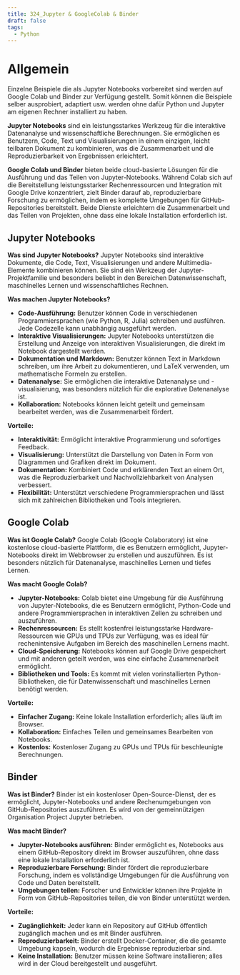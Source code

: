 ```yaml
---
title: 324_Jupyter & GoogleColab & Binder
draft: false
tags:
  - Python
---
```

# Allgemein

Einzelne Beispiele die als Jupyter Notebooks vorbereitet sind werden auf Google Colab und Binder zur Verfügung gestellt. 
Somit können die Beispiele selber ausprobiert, adaptiert usw. werden ohne dafür Python und Jupyter am eigenen Rechner installiert zu haben.

**Jupyter Notebooks** sind ein leistungsstarkes Werkzeug für die interaktive Datenanalyse und wissenschaftliche Berechnungen. Sie ermöglichen es Benutzern, Code, Text und Visualisierungen in einem einzigen, leicht teilbaren Dokument zu kombinieren, was die Zusammenarbeit und die Reproduzierbarkeit von Ergebnissen erleichtert.

**Google Colab und Binder** bieten beide cloud-basierte Lösungen für die Ausführung und das Teilen von Jupyter-Notebooks. Während Colab sich auf die Bereitstellung leistungsstarker Rechenressourcen und Integration mit Google Drive konzentriert, zielt Binder darauf ab, reproduzierbare Forschung zu ermöglichen, indem es komplette Umgebungen für GitHub-Repositories bereitstellt. Beide Dienste erleichtern die Zusammenarbeit und das Teilen von Projekten, ohne dass eine lokale Installation erforderlich ist.

## Jupyter Notebooks

**Was sind Jupyter Notebooks?** Jupyter Notebooks sind interaktive Dokumente, die Code, Text, Visualisierungen und andere Multimedia-Elemente kombinieren können. Sie sind ein Werkzeug der Jupyter-Projektfamilie und besonders beliebt in den Bereichen Datenwissenschaft, maschinelles Lernen und wissenschaftliches Rechnen.

**Was machen Jupyter Notebooks?**
- **Code-Ausführung:** Benutzer können Code in verschiedenen Programmiersprachen (wie Python, R, Julia) schreiben und ausführen. Jede Codezelle kann unabhängig ausgeführt werden.
- **Interaktive Visualisierungen:** Jupyter Notebooks unterstützen die Erstellung und Anzeige von interaktiven Visualisierungen, die direkt im Notebook dargestellt werden.
- **Dokumentation und Markdown:** Benutzer können Text in Markdown schreiben, um ihre Arbeit zu dokumentieren, und LaTeX verwenden, um mathematische Formeln zu erstellen.
- **Datenanalyse:** Sie ermöglichen die interaktive Datenanalyse und -visualisierung, was besonders nützlich für die explorative Datenanalyse ist.
- **Kollaboration:** Notebooks können leicht geteilt und gemeinsam bearbeitet werden, was die Zusammenarbeit fördert.

**Vorteile:**
- **Interaktivität:** Ermöglicht interaktive Programmierung und sofortiges Feedback.
- **Visualisierung:** Unterstützt die Darstellung von Daten in Form von Diagrammen und Grafiken direkt im Dokument.
- **Dokumentation:** Kombiniert Code und erklärenden Text an einem Ort, was die Reproduzierbarkeit und Nachvollziehbarkeit von Analysen verbessert.
- **Flexibilität:** Unterstützt verschiedene Programmiersprachen und lässt sich mit zahlreichen Bibliotheken und Tools integrieren.

## Google Colab

**Was ist Google Colab?** Google Colab (Google Colaboratory) ist eine kostenlose cloud-basierte Plattform, die es Benutzern ermöglicht, Jupyter-Notebooks direkt im Webbrowser zu erstellen und auszuführen. Es ist besonders nützlich für Datenanalyse, maschinelles Lernen und tiefes Lernen.

**Was macht Google Colab?**
- **Jupyter-Notebooks:** Colab bietet eine Umgebung für die Ausführung von Jupyter-Notebooks, die es Benutzern ermöglicht, Python-Code und andere Programmiersprachen in interaktiven Zellen zu schreiben und auszuführen.
- **Rechenressourcen:** Es stellt kostenfrei leistungsstarke Hardware-Ressourcen wie GPUs und TPUs zur Verfügung, was es ideal für rechenintensive Aufgaben im Bereich des maschinellen Lernens macht.
- **Cloud-Speicherung:** Notebooks können auf Google Drive gespeichert und mit anderen geteilt werden, was eine einfache Zusammenarbeit ermöglicht.
- **Bibliotheken und Tools:** Es kommt mit vielen vorinstallierten Python-Bibliotheken, die für Datenwissenschaft und maschinelles Lernen benötigt werden.

**Vorteile:**
- **Einfacher Zugang:** Keine lokale Installation erforderlich; alles läuft im Browser.
- **Kollaboration:** Einfaches Teilen und gemeinsames Bearbeiten von Notebooks.
- **Kostenlos:** Kostenloser Zugang zu GPUs und TPUs für beschleunigte Berechnungen.

## Binder

**Was ist Binder?** Binder ist ein kostenloser Open-Source-Dienst, der es ermöglicht, Jupyter-Notebooks und andere Rechenumgebungen von GitHub-Repositories auszuführen. Es wird von der gemeinnützigen Organisation Project Jupyter betrieben.

**Was macht Binder?**
- **Jupyter-Notebooks ausführen:** Binder ermöglicht es, Notebooks aus einem GitHub-Repository direkt im Browser auszuführen, ohne dass eine lokale Installation erforderlich ist.
- **Reproduzierbare Forschung:** Binder fördert die reproduzierbare Forschung, indem es vollständige Umgebungen für die Ausführung von Code und Daten bereitstellt.
- **Umgebungen teilen:** Forscher und Entwickler können ihre Projekte in Form von GitHub-Repositories teilen, die von Binder unterstützt werden.

**Vorteile:**
- **Zugänglichkeit:** Jeder kann ein Repository auf GitHub öffentlich zugänglich machen und es mit Binder ausführen.
- **Reproduzierbarkeit:** Binder erstellt Docker-Container, die die gesamte Umgebung kapseln, wodurch die Ergebnisse reproduzierbar sind.
- **Keine Installation:** Benutzer müssen keine Software installieren; alles wird in der Cloud bereitgestellt und ausgeführt.



